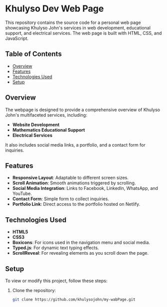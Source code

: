 # Khulyso Dev Web Page

This repository contains the source code for a personal web page showcasing Khulyso John's services in web development, educational support, and electrical services. The web page is built with HTML, CSS, and JavaScript.

## Table of Contents
- [Overview](#overview)
- [Features](#features)
- [Technologies Used](#technologies-used)
- [Setup](#setup)
  

## Overview
The webpage is designed to provide a comprehensive overview of Khulyso John's multifaceted services, including:
- **Website Development**
- **Mathematics Educational Support**
- **Electrical Services**

It also includes social media links, a portfolio, and a contact form for inquiries.

## Features
- **Responsive Layout**: Adaptable to different screen sizes.
- **Scroll Animation**: Smooth animations triggered by scrolling.
- **Social Media Integration**: Links to Facebook, LinkedIn, WhatsApp, and YouTube.
- **Contact Form**: Simple form to collect inquiries.
- **Portfolio Link**: Direct access to the portfolio hosted on Netlify.

## Technologies Used
- **HTML5**
- **CSS3**
- **Boxicons**: For icons used in the navigation menu and social media.
- **Typed.js**: For dynamic text typing effects.
- **ScrollReveal**: For revealing elements as you scroll down the page.

## Setup
To view or modify this project, follow these steps:

1. Clone the repository:
   ```bash
   git clone https://github.com/khulysojohn/my-wabPage.git
